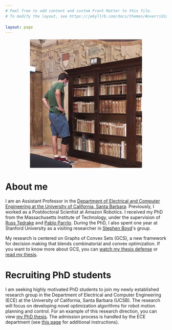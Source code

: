 ```yaml
---
# Feel free to add content and custom Front Matter to this file.
# To modify the layout, see https://jekyllrb.com/docs/themes/#overriding-theme-defaults

layout: page
---
```


<p align="center">
<img src="me.jpg" alt="drawing" width="350px"/>
</p>

# About me

I am an Assistant Professor in the [Department of Electrical and Computer Engineering at the University of California, Santa Barbara](https://www.ece.ucsb.edu). Previously, I worked as a Postdoctoral Scientist at Amazon Robotics. I received my PhD from the Massachusetts Institute of Technology, under the supervision of [Russ Tedrake](https://groups.csail.mit.edu/locomotion/russt.html) and [Pablo Parrilo](https://www.mit.edu/~parrilo/). During the PhD, I also spent one year at Stanford University as a visiting researcher in [Stephen Boyd](https://web.stanford.edu/~boyd/)'s group.

My research is centered on Graphs of Convex Sets (GCS), a new framework for decision making that blends combinatorial and convex optimization. If you want to know more about GCS, you can [watch my thesis defense](https://www.youtube.com/watch?si=mfF1A1s-H87eznmV&v=rSbpfAVF_7c&feature=youtu.be) or [read my thesis](https://dspace.mit.edu/handle/1721.1/156598).

# Recruiting PhD students

I am seeking highly motivated PhD students to join my newly established research group in the Department of Electrical and Computer Engineering (ECE) at the University of California, Santa Barbara (UCSB). The research will focus on developing novel optimization algorithms for robot motion planning and control. For an example of this research direction, you can view [my PhD thesis](https://dspace.mit.edu/handle/1721.1/156598). The admission process is handled by the ECE department (see [this page](https://www.ece.ucsb.edu/grad/apply) for additional instructions).


<!-- Candidates with a background in optimization and/or robotics are strongly encouraged to apply. The admission process is handled by the ECE department, and the deadline for applications is December 15, 2024. Additional information can be found [here](https://www.ece.ucsb.edu/grad/apply). If you are interested in applying or would like more information about these positions, feel free to send me an email. -->
